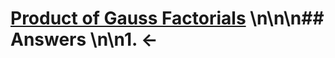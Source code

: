 # [Product of Gauss Factorials](https://projecteuler.net/problem=754) \n\n\n## Answers \n\n1. &larr;
